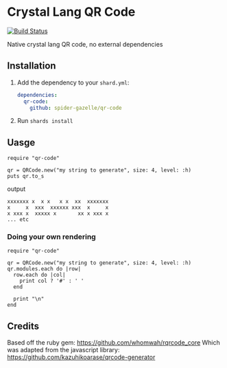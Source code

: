 # Crystal Lang QR Code

[![Build Status](https://travis-ci.com/spider-gazelle/qr-code.svg?branch=master)](https://travis-ci.com/github/spider-gazelle/qr-code)

Native crystal lang QR code, no external dependencies

## Installation

1. Add the dependency to your `shard.yml`:

   ```yaml
   dependencies:
     qr-code:
       github: spider-gazelle/qr-code
   ```

2. Run `shards install`


## Uasge

```crystal
require "qr-code"

qr = QRCode.new("my string to generate", size: 4, level: :h)
puts qr.to_s

```

output

```
xxxxxxx x  x x   x x  xx  xxxxxxx
x     x  xxx  xxxxxx xxx  x     x
x xxx x  xxxxx x       xx x xxx x
... etc
```

### Doing your own rendering

```crystal
require "qr-code"

qr = QRCode.new("my string to generate", size: 4, level: :h)
qr.modules.each do |row|
  row.each do |col|
    print col ? '#' : ' '
  end

  print "\n"
end
```


## Credits

Based off the ruby gem: https://github.com/whomwah/rqrcode_core
Which was adapted from the javascript library: https://github.com/kazuhikoarase/qrcode-generator
